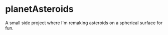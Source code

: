 # planetAsteroids
A small side project where I'm remaking asteroids on a spherical surface for fun.
